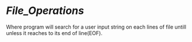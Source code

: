 # ***File_Operations***

Where program will search for a user input string on each lines of file untill unless it reaches to its end of line(EOF).
